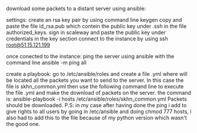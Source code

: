 download some packets to a distant server using ansible:

settings:
create an rsa key pair by using command line keygen
copy and paste the file id_rsa.pub which contein the public key under .ssh in the file authorized_keys.
sign in scaleway and paste the public key under credentials in the key section
connect to the instance by using ssh root@51.15.121.199


once conected to the instance:
ping the server using ansible with the command line ansible -m ping all

create a playbook:
go to /etc/ansible/roles and create a file .yml where will be located all the packets you want to send to the server.
In this case the file is skhn_common.yml
then use the following command line to execute the file .yml and make the download of packets on the server.
the command is: ansible-playbook -i hosts /etc/ansible/roles/skhn_common.yml
Packets should be downloaded.
P.S: in my case after having done the ping i add to give rights to all users by going in /etc/ansible and doing chmod 777 hosts,
i also had to add this to the file because of my python version which wasn't the good one.
